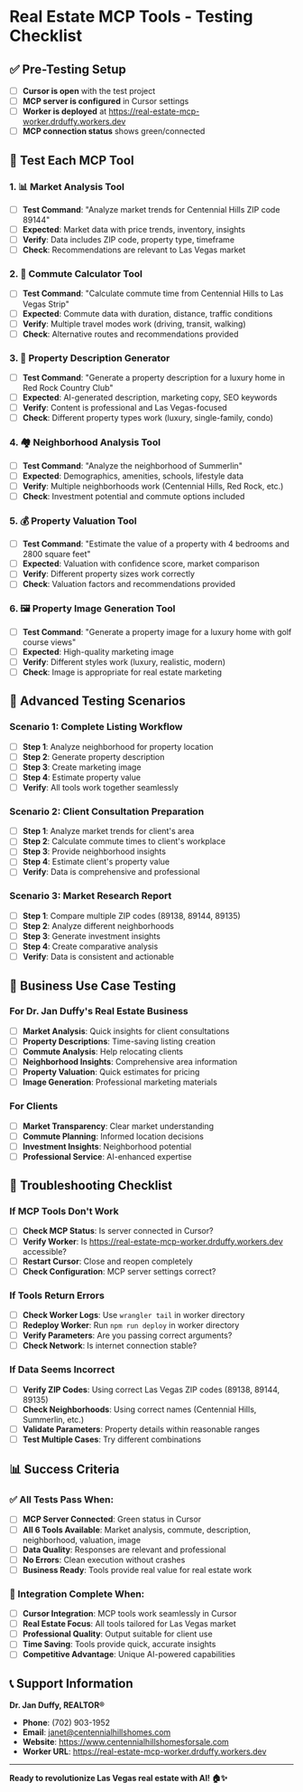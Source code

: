 # Real Estate MCP Tools - Testing Checklist

## ✅ Pre-Testing Setup

- [ ] **Cursor is open** with the test project
- [ ] **MCP server is configured** in Cursor settings
- [ ] **Worker is deployed** at https://real-estate-mcp-worker.drduffy.workers.dev
- [ ] **MCP connection status** shows green/connected

## 🧪 Test Each MCP Tool

### 1. 📊 Market Analysis Tool
- [ ] **Test Command**: "Analyze market trends for Centennial Hills ZIP code 89144"
- [ ] **Expected**: Market data with price trends, inventory, insights
- [ ] **Verify**: Data includes ZIP code, property type, timeframe
- [ ] **Check**: Recommendations are relevant to Las Vegas market

### 2. 🚗 Commute Calculator Tool
- [ ] **Test Command**: "Calculate commute time from Centennial Hills to Las Vegas Strip"
- [ ] **Expected**: Commute data with duration, distance, traffic conditions
- [ ] **Verify**: Multiple travel modes work (driving, transit, walking)
- [ ] **Check**: Alternative routes and recommendations provided

### 3. 📝 Property Description Generator
- [ ] **Test Command**: "Generate a property description for a luxury home in Red Rock Country Club"
- [ ] **Expected**: AI-generated description, marketing copy, SEO keywords
- [ ] **Verify**: Content is professional and Las Vegas-focused
- [ ] **Check**: Different property types work (luxury, single-family, condo)

### 4. 🏘️ Neighborhood Analysis Tool
- [ ] **Test Command**: "Analyze the neighborhood of Summerlin"
- [ ] **Expected**: Demographics, amenities, schools, lifestyle data
- [ ] **Verify**: Multiple neighborhoods work (Centennial Hills, Red Rock, etc.)
- [ ] **Check**: Investment potential and commute options included

### 5. 💰 Property Valuation Tool
- [ ] **Test Command**: "Estimate the value of a property with 4 bedrooms and 2800 square feet"
- [ ] **Expected**: Valuation with confidence score, market comparison
- [ ] **Verify**: Different property sizes work correctly
- [ ] **Check**: Valuation factors and recommendations provided

### 6. 🖼️ Property Image Generation Tool
- [ ] **Test Command**: "Generate a property image for a luxury home with golf course views"
- [ ] **Expected**: High-quality marketing image
- [ ] **Verify**: Different styles work (luxury, realistic, modern)
- [ ] **Check**: Image is appropriate for real estate marketing

## 🔧 Advanced Testing Scenarios

### Scenario 1: Complete Listing Workflow
- [ ] **Step 1**: Analyze neighborhood for property location
- [ ] **Step 2**: Generate property description
- [ ] **Step 3**: Create marketing image
- [ ] **Step 4**: Estimate property value
- [ ] **Verify**: All tools work together seamlessly

### Scenario 2: Client Consultation Preparation
- [ ] **Step 1**: Analyze market trends for client's area
- [ ] **Step 2**: Calculate commute times to client's workplace
- [ ] **Step 3**: Provide neighborhood insights
- [ ] **Step 4**: Estimate client's property value
- [ ] **Verify**: Data is comprehensive and professional

### Scenario 3: Market Research Report
- [ ] **Step 1**: Compare multiple ZIP codes (89138, 89144, 89135)
- [ ] **Step 2**: Analyze different neighborhoods
- [ ] **Step 3**: Generate investment insights
- [ ] **Step 4**: Create comparative analysis
- [ ] **Verify**: Data is consistent and actionable

## 🎯 Business Use Case Testing

### For Dr. Jan Duffy's Real Estate Business
- [ ] **Market Analysis**: Quick insights for client consultations
- [ ] **Property Descriptions**: Time-saving listing creation
- [ ] **Commute Analysis**: Help relocating clients
- [ ] **Neighborhood Insights**: Comprehensive area information
- [ ] **Property Valuation**: Quick estimates for pricing
- [ ] **Image Generation**: Professional marketing materials

### For Clients
- [ ] **Market Transparency**: Clear market understanding
- [ ] **Commute Planning**: Informed location decisions
- [ ] **Investment Insights**: Neighborhood potential
- [ ] **Professional Service**: AI-enhanced expertise

## 🐛 Troubleshooting Checklist

### If MCP Tools Don't Work
- [ ] **Check MCP Status**: Is server connected in Cursor?
- [ ] **Verify Worker**: Is https://real-estate-mcp-worker.drduffy.workers.dev accessible?
- [ ] **Restart Cursor**: Close and reopen completely
- [ ] **Check Configuration**: MCP server settings correct?

### If Tools Return Errors
- [ ] **Check Worker Logs**: Use `wrangler tail` in worker directory
- [ ] **Redeploy Worker**: Run `npm run deploy` in worker directory
- [ ] **Verify Parameters**: Are you passing correct arguments?
- [ ] **Check Network**: Is internet connection stable?

### If Data Seems Incorrect
- [ ] **Verify ZIP Codes**: Using correct Las Vegas ZIP codes (89138, 89144, 89135)
- [ ] **Check Neighborhoods**: Using correct names (Centennial Hills, Summerlin, etc.)
- [ ] **Validate Parameters**: Property details within reasonable ranges
- [ ] **Test Multiple Cases**: Try different combinations

## 📊 Success Criteria

### ✅ All Tests Pass When:
- [ ] **MCP Server Connected**: Green status in Cursor
- [ ] **All 6 Tools Available**: Market analysis, commute, description, neighborhood, valuation, image
- [ ] **Data Quality**: Responses are relevant and professional
- [ ] **No Errors**: Clean execution without crashes
- [ ] **Business Ready**: Tools provide real value for real estate work

### 🎉 Integration Complete When:
- [ ] **Cursor Integration**: MCP tools work seamlessly in Cursor
- [ ] **Real Estate Focus**: All tools tailored for Las Vegas market
- [ ] **Professional Quality**: Output suitable for client use
- [ ] **Time Saving**: Tools provide quick, accurate insights
- [ ] **Competitive Advantage**: Unique AI-powered capabilities

## 📞 Support Information

**Dr. Jan Duffy, REALTOR®**
- **Phone**: (702) 903-1952
- **Email**: janet@centennialhillshomes.com
- **Website**: https://www.centennialhillshomesforsale.com
- **Worker URL**: https://real-estate-mcp-worker.drduffy.workers.dev

---

**Ready to revolutionize Las Vegas real estate with AI! 🏠✨**







